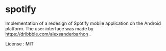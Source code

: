 # spotify

Implementation of a redesign of Spotify mobile application on the Android platform.
The user interface was made by https://dribbble.com/alexsanderbarhon .

License : MIT

